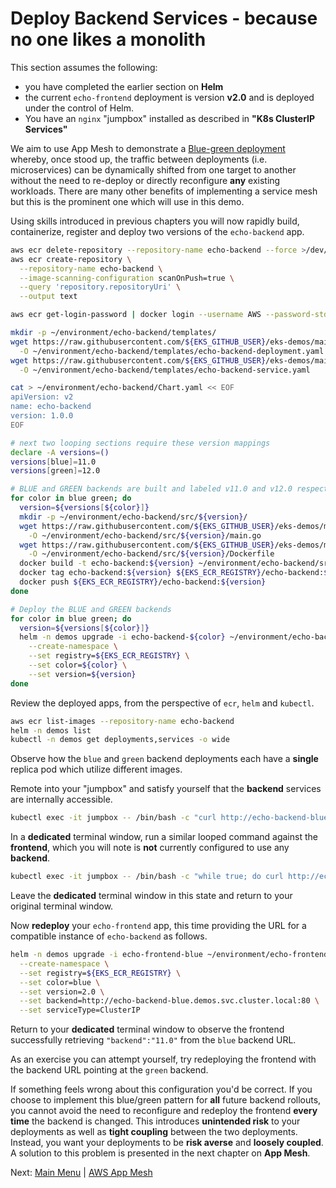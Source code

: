 # Deploy Backend Services - because no one likes a monolith

This section assumes the following:
- you have completed the earlier section on **Helm**
- the current `echo-frontend` deployment is version **v2.0** and is deployed under the control of Helm.
- You have an `nginx` "jumpbox" installed as described in **"K8s ClusterIP Services"**

We aim to use App Mesh to demonstrate a [Blue-green deployment](https://en.wikipedia.org/wiki/Blue-green_deployment) whereby, once stood up, the traffic between deployments (i.e. microservices) can be dynamically shifted from one target to another without the need to re-deploy or directly reconfigure **any** existing workloads.
There are many other benefits of implementing a service mesh but this is the prominent one which will use in this demo.

Using skills introduced in previous chapters you will now rapidly build, containerize, register and deploy two versions of the `echo-backend` app.
```bash
aws ecr delete-repository --repository-name echo-backend --force >/dev/null 2>&1
aws ecr create-repository \
  --repository-name echo-backend \
  --image-scanning-configuration scanOnPush=true \
  --query 'repository.repositoryUri' \
  --output text

aws ecr get-login-password | docker login --username AWS --password-stdin ${EKS_ECR_REGISTRY}

mkdir -p ~/environment/echo-backend/templates/
wget https://raw.githubusercontent.com/${EKS_GITHUB_USER}/eks-demos/main/echo-backend/templates/echo-backend-deployment.yaml \
  -O ~/environment/echo-backend/templates/echo-backend-deployment.yaml
wget https://raw.githubusercontent.com/${EKS_GITHUB_USER}/eks-demos/main/echo-backend/templates/echo-backend-service.yaml \
  -O ~/environment/echo-backend/templates/echo-backend-service.yaml

cat > ~/environment/echo-backend/Chart.yaml << EOF
apiVersion: v2
name: echo-backend
version: 1.0.0
EOF

# next two looping sections require these version mappings
declare -A versions=()
versions[blue]=11.0
versions[green]=12.0

# BLUE and GREEN backends are built and labeled v11.0 and v12.0 respectively
for color in blue green; do
  version=${versions[${color}]}
  mkdir -p ~/environment/echo-backend/src/${version}/
  wget https://raw.githubusercontent.com/${EKS_GITHUB_USER}/eks-demos/main/echo-backend/src/${version}/main.go \
    -O ~/environment/echo-backend/src/${version}/main.go
  wget https://raw.githubusercontent.com/${EKS_GITHUB_USER}/eks-demos/main/echo-backend/src/${version}/Dockerfile \
    -O ~/environment/echo-backend/src/${version}/Dockerfile
  docker build -t echo-backend:${version} ~/environment/echo-backend/src/${version}/
  docker tag echo-backend:${version} ${EKS_ECR_REGISTRY}/echo-backend:${version}
  docker push ${EKS_ECR_REGISTRY}/echo-backend:${version}
done

# Deploy the BLUE and GREEN backends
for color in blue green; do
  version=${versions[${color}]}
  helm -n demos upgrade -i echo-backend-${color} ~/environment/echo-backend/ \
    --create-namespace \
    --set registry=${EKS_ECR_REGISTRY} \
    --set color=${color} \
    --set version=${version}
done
```

Review the deployed apps, from the perspective of `ecr`, `helm` and `kubectl`.
```bash
aws ecr list-images --repository-name echo-backend
helm -n demos list
kubectl -n demos get deployments,services -o wide
```

Observe how the `blue` and `green` backend deployments each have a **single** replica pod which utilize different images.

Remote into your "jumpbox" and satisfy yourself that the **backend** services are internally accessible.
```bash
kubectl exec -it jumpbox -- /bin/bash -c "curl http://echo-backend-blue.demos.svc.cluster.local:80; curl http://echo-backend-green.demos.svc.cluster.local:80"
```

In a **dedicated** terminal window, run a similar looped command against the **frontend**, which you will note is **not** currently configured to use any **backend**.
```bash
kubectl exec -it jumpbox -- /bin/bash -c "while true; do curl http://echo-frontend-blue.demos.svc.cluster.local:80; sleep 0.25; done"
```

Leave the **dedicated** terminal window in this state and return to your original terminal window.

Now **redeploy** your `echo-frontend` app, this time providing the URL for a compatible instance of `echo-backend` as follows.
```bash
helm -n demos upgrade -i echo-frontend-blue ~/environment/echo-frontend/ \
  --create-namespace \
  --set registry=${EKS_ECR_REGISTRY} \
  --set color=blue \
  --set version=2.0 \
  --set backend=http://echo-backend-blue.demos.svc.cluster.local:80 \
  --set serviceType=ClusterIP
```

Return to your **dedicated** terminal window to observe the frontend successfully retrieving `"backend":"11.0"` from the `blue` backend URL.

As an exercise you can attempt yourself, try redeploying the frontend with the backend URL pointing at the `green` backend.

If something feels wrong about this configuration you'd be correct.
If you choose to implement this blue/green pattern for **all** future backend rollouts, you cannot avoid the need to reconfigure and redeploy the frontend **every time** the backend is changed.
This introduces **unintended risk** to your deployments as well as **tight coupling** between the two deployments.
Instead, you want your deployments to be **risk averse** and **loosely coupled**.
A solution to this problem is presented in the next chapter on **App Mesh**.

Next: [Main Menu](/README.md) | [AWS App Mesh](../21-appmesh/README.md)
